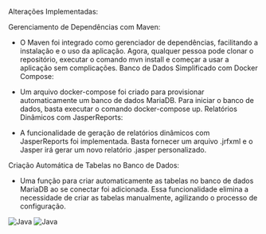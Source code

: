 Alterações Implementadas:

Gerenciamento de Dependências com Maven:

- O Maven foi integrado como gerenciador de dependências, facilitando a instalação e o uso da aplicação.
Agora, qualquer pessoa pode clonar o repositório, executar o comando mvn install e começar a usar a aplicação sem complicações.
Banco de Dados Simplificado com Docker Compose:

- Um arquivo docker-compose foi criado para provisionar automaticamente um banco de dados MariaDB.
Para iniciar o banco de dados, basta executar o comando docker-compose up.
Relatórios Dinâmicos com JasperReports:

- A funcionalidade de geração de relatórios dinâmicos com JasperReports foi implementada.
Basta fornecer um arquivo .jrfxml e o Jasper irá gerar um novo relatório .jasper personalizado.

Criação Automática de Tabelas no Banco de Dados:

- Uma função para criar automaticamente as tabelas no banco de dados MariaDB ao se conectar foi adicionada.
Essa funcionalidade elimina a necessidade de criar as tabelas manualmente, agilizando o processo de configuração.

<img src="https://i.imgur.com/BfGsUl1.jpeg" alt="Java">

<img src="https://i.imgur.com/bldYsFh.jpeg" alt="Java">
